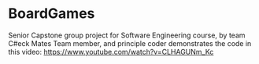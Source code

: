 # BoardGames
Senior Capstone group project for Software Engineering course, by team C#eck Mates
Team member, and principle coder demonstrates the code in this video: https://www.youtube.com/watch?v=CLHAGUNm_Kc
